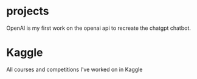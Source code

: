 # projects

OpenAI is my first work on the openai api to recreate the chatgpt chatbot.

# Kaggle

All courses and competitions I've worked on in Kaggle
